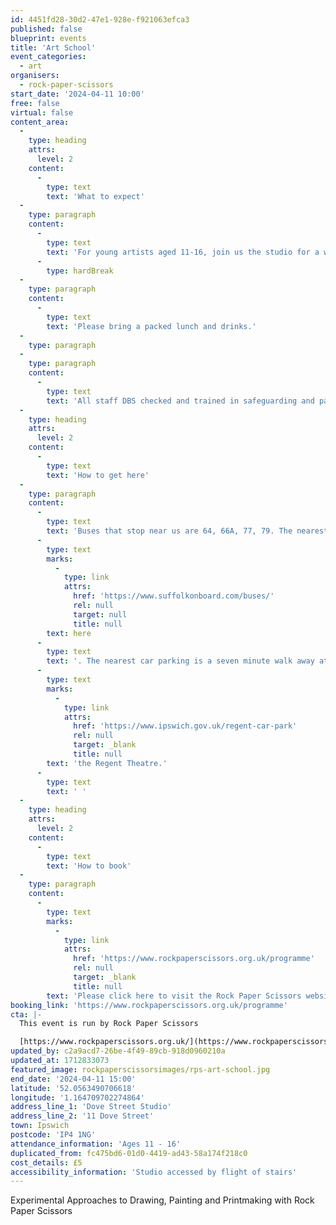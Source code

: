```yaml
---
id: 4451fd28-30d2-47e1-928e-f921063efca3
published: false
blueprint: events
title: 'Art School'
event_categories:
  - art
organisers:
  - rock-paper-scissors
start_date: '2024-04-11 10:00'
free: false
virtual: false
content_area:
  -
    type: heading
    attrs:
      level: 2
    content:
      -
        type: text
        text: 'What to expect'
  -
    type: paragraph
    content:
      -
        type: text
        text: 'For young artists aged 11-16, join us the studio for a whole day of experimental approaches to drawing, painting and printmaking. Explore new techniques, push boundaries, and unleash your creativity in a supportive and inspiring environment supported by our team of incredible artists.'
      -
        type: hardBreak
  -
    type: paragraph
    content:
      -
        type: text
        text: 'Please bring a packed lunch and drinks.'
  -
    type: paragraph
  -
    type: paragraph
    content:
      -
        type: text
        text: 'All staff DBS checked and trained in safeguarding and paediatric first aid.'
  -
    type: heading
    attrs:
      level: 2
    content:
      -
        type: text
        text: 'How to get here'
  -
    type: paragraph
    content:
      -
        type: text
        text: 'Buses that stop near us are 64, 66A, 77, 79. The nearest bus stop is one minute walk away, see the latest bus timetables '
      -
        type: text
        marks:
          -
            type: link
            attrs:
              href: 'https://www.suffolkonboard.com/buses/'
              rel: null
              target: null
              title: null
        text: here
      -
        type: text
        text: '. The nearest car parking is a seven minute walk away at '
      -
        type: text
        marks:
          -
            type: link
            attrs:
              href: 'https://www.ipswich.gov.uk/regent-car-park'
              rel: null
              target: _blank
              title: null
        text: 'the Regent Theatre.'
      -
        type: text
        text: ' '
  -
    type: heading
    attrs:
      level: 2
    content:
      -
        type: text
        text: 'How to book'
  -
    type: paragraph
    content:
      -
        type: text
        marks:
          -
            type: link
            attrs:
              href: 'https://www.rockpaperscissors.org.uk/programme'
              rel: null
              target: _blank
              title: null
        text: 'Please click here to visit the Rock Paper Scissors website and book your place.'
booking_link: 'https://www.rockpaperscissors.org.uk/programme'
cta: |-
  This event is run by Rock Paper Scissors

  [https://www.rockpaperscissors.org.uk/](https://www.rockpaperscissors.org.uk/)
updated_by: c2a9acd7-26be-4f49-89cb-918d0960210a
updated_at: 1712833073
featured_image: rockpaperscissorsimages/rps-art-school.jpg
end_date: '2024-04-11 15:00'
latitude: '52.0563490706618'
longitude: '1.164709702274864'
address_line_1: 'Dove Street Studio'
address_line_2: '11 Dove Street'
town: Ipswich
postcode: 'IP4 1NG'
attendance_information: 'Ages 11 - 16'
duplicated_from: fc475bd6-01d0-4419-ad43-58a174f218c0
cost_details: £5
accessibility_information: 'Studio accessed by flight of stairs'
---
```

Experimental Approaches to Drawing, Painting and Printmaking with Rock Paper Scissors
